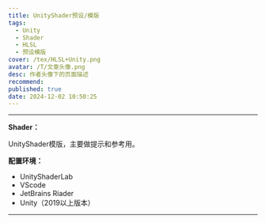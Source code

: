 ```yaml
---
title: UnityShader预设/模版
tags:
  - Unity
  - Shader
  - HLSL
  - 预设模版
cover: /tex/HLSL+Unity.png
avatar: /T/文章头像.png
desc: 作者头像下的页面描述
recommend:
published: true
date: 2024-12-02 10:50:25
---
```


---

**Shader：**

UnityShader模版，主要做提示和参考用。



**配置环境：**

- UnityShaderLab
- VScode
- JetBrains Riader
- Unity（2019以上版本）

---

